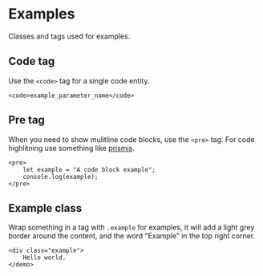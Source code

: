 # Examples

Classes and tags used for examples.

## Code tag
Use the `<code>` tag for a single code entity.

```(html)
<code>example_parameter_name</code>
```

## Pre tag
When you need to show mulitline code blocks, use the `<pre>` tag. For code highlitning use something like [prismjs](https://prismjs.com/).

```(html)
<pre>
    let example = "A code block example";
    console.log(example);
</pre>
```

## Example class

Wrap something in a tag with `.example` for examples, it will add a light grey border around the content, and the word "Example" in the top right corner.

```(html)
<div class="example">
    Hello world.
</demo>
```